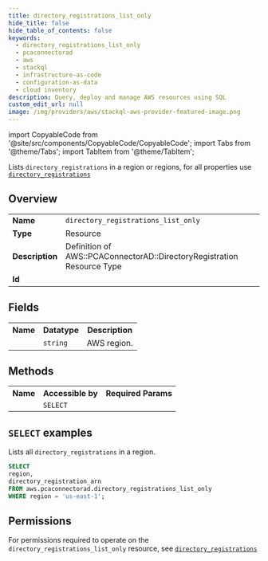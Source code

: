 ```yaml
---
title: directory_registrations_list_only
hide_title: false
hide_table_of_contents: false
keywords:
  - directory_registrations_list_only
  - pcaconnectorad
  - aws
  - stackql
  - infrastructure-as-code
  - configuration-as-data
  - cloud inventory
description: Query, deploy and manage AWS resources using SQL
custom_edit_url: null
image: /img/providers/aws/stackql-aws-provider-featured-image.png
---
```


import CopyableCode from '@site/src/components/CopyableCode/CopyableCode';
import Tabs from '@theme/Tabs';
import TabItem from '@theme/TabItem';

Lists <code>directory_registrations</code> in a region or regions, for all properties use <a href="/providers/aws/serviceName/directory_registrations/"><code>directory_registrations</code></a>

## Overview
<table><tbody>
<tr><td><b>Name</b></td><td><code>directory_registrations_list_only</code></td></tr>
<tr><td><b>Type</b></td><td>Resource</td></tr>
<tr><td><b>Description</b></td><td>Definition of AWS::PCAConnectorAD::DirectoryRegistration Resource Type</td></tr>
<tr><td><b>Id</b></td><td><CopyableCode code="aws.pcaconnectorad.directory_registrations_list_only" /></td></tr>
</tbody></table>

## Fields
<table><tbody><tr><th>Name</th><th>Datatype</th><th>Description</th></tr><tr><td><CopyableCode code="region" /></td><td><code>string</code></td><td>AWS region.</td></tr>
</tbody></table>

## Methods

<table><tbody>
  <tr>
    <th>Name</th>
    <th>Accessible by</th>
    <th>Required Params</th>
  </tr>
  <tr>
    <td><CopyableCode code="list_resources" /></td>
    <td><code>SELECT</code></td>
    <td><CopyableCode code="region" /></td>
  </tr>
</tbody></table>

## `SELECT` examples
Lists all <code>directory_registrations</code> in a region.
```sql
SELECT
region,
directory_registration_arn
FROM aws.pcaconnectorad.directory_registrations_list_only
WHERE region = 'us-east-1';
```


## Permissions

For permissions required to operate on the <code>directory_registrations_list_only</code> resource, see <a href="/providers/aws/pcaconnectorad/directory_registrations/#permissions"><code>directory_registrations</code></a>

